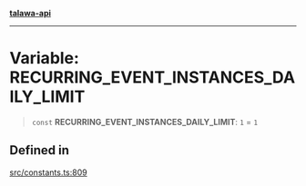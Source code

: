 [**talawa-api**](../../README.md)

***

# Variable: RECURRING\_EVENT\_INSTANCES\_DAILY\_LIMIT

> `const` **RECURRING\_EVENT\_INSTANCES\_DAILY\_LIMIT**: `1` = `1`

## Defined in

[src/constants.ts:809](https://github.com/Suyash878/talawa-api/blob/b5a9d8b4a1ea678a3d6f5b710b3721f91a3052fc/src/constants.ts#L809)

